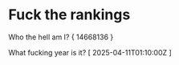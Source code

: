 # Fuck the rankings

Who the hell am I?
{ 14668136 }

What fucking year is it?
[ 2025-04-11T01:10:00Z ]
